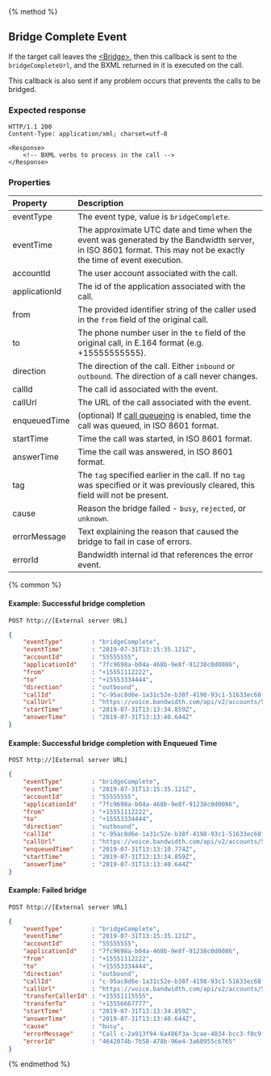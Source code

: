 {% method %}
##  Bridge Complete Event
If the target call leaves the [&lt;Bridge&gt;](../verbs/bridge.md),
then this callback is sent to the `bridgeCompleteUrl`,
and the BXML returned in it is executed on the call.

This callback is also sent if any problem occurs that prevents the calls to be bridged.

### Expected response
```http
HTTP/1.1 200
Content-Type: application/xml; charset=utf-8

<Response>
    <!-- BXML verbs to process in the call -->
</Response>
```

### Properties
| Property         | Description |
|:-----------------|:------------|
| eventType        | The event type, value is `bridgeComplete`. |
| eventTime        | The approximate UTC date and time when the event was generated by the Bandwidth server, in ISO 8601 format. This may not be exactly the time of event execution. |
| accountId        | The user account associated with the call. |
| applicationId    | The id of the application associated with the call. |
| from             | The provided identifier string of the caller used in the `from` field of the original call. |
| to               | The phone number user in the `to` field of the original call, in E.164 format (e.g. +15555555555). |
| direction        | The direction of the call. Either `inbound` or `outbound`. The direction of a call never changes. |
| callId           | The call id associated with the event. |
| callUrl          | The URL of the call associated with the event. |
| enqueuedTime     | (optional) If [call queueing](../../methods/postCalls.md) is enabled, time the call was queued, in ISO 8601 format. |
| startTime        | Time the call was started, in ISO 8601 format. |
| answerTime       | Time the call was answered, in ISO 8601 format. |
| tag              | The `tag` specified earlier in the call. If no `tag` was specified or it was previously cleared, this field will not be present. |
| cause            | Reason the bridge failed - `busy`, `rejected`, or `unknown`. |
| errorMessage     | Text explaining the reason that caused the bridge to fail in case of errors. |
| errorId          | Bandwidth internal id that references the error event. |

{% common %}

#### Example: Successful bridge completion

```
POST http://[External server URL]
```

```json
{
	"eventType"        : "bridgeComplete",
	"eventTime"        : "2019-07-31T13:15:35.121Z",
	"accountId"        : "55555555",
	"applicationId"    : "7fc9698a-b04a-468b-9e8f-91238c0d0086",
	"from"             : "+15551112222",
	"to"               : "+15553334444",
	"direction"        : "outbound",
	"callId"           : "c-95ac8d6e-1a31c52e-b38f-4198-93c1-51633ec68f8d",
	"callUrl"          : "https://voice.bandwidth.com/api/v2/accounts/55555555/calls/c-95ac8d6e-1a31c52e-b38f-4198-93c1-51633ec68f8d",
	"startTime"        : "2019-07-31T13:13:34.859Z",
	"answerTime"       : "2019-07-31T13:13:40.644Z"
}
```

#### Example: Successful bridge completion with Enqueued Time

```http
POST http://[External server URL]
```

```json
{
	"eventType"        : "bridgeComplete",
	"eventTime"        : "2019-07-31T13:15:35.121Z",
	"accountId"        : "55555555",
	"applicationId"    : "7fc9698a-b04a-468b-9e8f-91238c0d0086",
	"from"             : "+15551112222",
	"to"               : "+15553334444",
	"direction"        : "outbound",
	"callId"           : "c-95ac8d6e-1a31c52e-b38f-4198-93c1-51633ec68f8d",
	"callUrl"          : "https://voice.bandwidth.com/api/v2/accounts/55555555/calls/c-95ac8d6e-1a31c52e-b38f-4198-93c1-51633ec68f8d",
	"enqueuedTime"     : "2019-07-31T13:13:10.774Z",
	"startTime"        : "2019-07-31T13:13:34.859Z",
	"answerTime"       : "2019-07-31T13:13:40.644Z"
}
```

#### Example: Failed bridge

```
POST http://[External server URL]
```

```json
{
	"eventType"        : "bridgeComplete",
	"eventTime"        : "2019-07-31T13:15:35.121Z",
	"accountId"        : "55555555",
	"applicationId"    : "7fc9698a-b04a-468b-9e8f-91238c0d0086",
	"from"             : "+15551112222",
	"to"               : "+15553334444",
	"direction"        : "outbound",
	"callId"           : "c-95ac8d6e-1a31c52e-b38f-4198-93c1-51633ec68f8d",
	"callUrl"          : "https://voice.bandwidth.com/api/v2/accounts/55555555/calls/c-95ac8d6e-1a31c52e-b38f-4198-93c1-51633ec68f8d",
	"transferCallerId" : "+15551115555",
	"transferTo"       : "+15556667777",
	"startTime"        : "2019-07-31T13:13:34.859Z",
	"answerTime"       : "2019-07-31T13:13:40.644Z",
	"cause"            : "busy",
	"errorMessage"     : "Call c-2a913f94-6a486f3a-3cae-4034-bcc3-f0c9fa77ca2f is already bridged with another call",
	"errorId"          : "4642074b-7b58-478b-96e4-3a60955c6765"
}
```

{% endmethod %}
